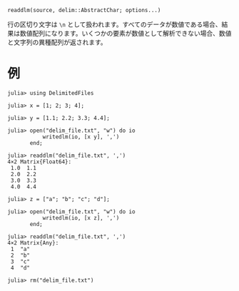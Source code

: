 ```
readdlm(source, delim::AbstractChar; options...)
```

行の区切り文字は `\n` として扱われます。すべてのデータが数値である場合、結果は数値配列になります。いくつかの要素が数値として解析できない場合、数値と文字列の異種配列が返されます。

# 例

```jldoctest
julia> using DelimitedFiles

julia> x = [1; 2; 3; 4];

julia> y = [1.1; 2.2; 3.3; 4.4];

julia> open("delim_file.txt", "w") do io
           writedlm(io, [x y], ',')
       end;

julia> readdlm("delim_file.txt", ',')
4×2 Matrix{Float64}:
 1.0  1.1
 2.0  2.2
 3.0  3.3
 4.0  4.4

julia> z = ["a"; "b"; "c"; "d"];

julia> open("delim_file.txt", "w") do io
           writedlm(io, [x z], ',')
       end;

julia> readdlm("delim_file.txt", ',')
4×2 Matrix{Any}:
 1  "a"
 2  "b"
 3  "c"
 4  "d"

julia> rm("delim_file.txt")
```
